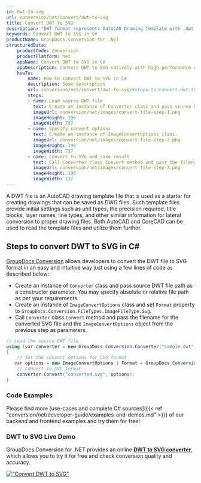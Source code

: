 ```yaml
---
id: dwt-to-svg
url: conversion/net/convert/dwt-to-svg
title: Convert DWT to SVG
description: "DWT format represents AutoCAD Drawing Template with .dwt extension. Learn how to convert DWT to SVG file programmatically in C# language using GroupDocs.Conversion for .NET library."
keywords: Convert DWT to SVG in C#
productName: GroupDocs.Conversion for .NET
structuredData:
    productCode: conversion
    productPlatform: net
    appName: Convert DWT to SVG in C#
    appDescription: Convert DWT to SVG natively with high performance using C# language and server side GroupDocs.Conversion for .NET APIs, without the use of any software like Microsoft or Open Office.
    howTo:
        name: How to convert DWT to SVG in C# 
        description: Some description
        url: conversion/net/convert/dwt-to-svg/#steps-to-convert-dwt-to-svg-in-c
        steps:
        - name: Load source DWT file 
          text: Create an instance of Converter class and pass source DWT file path as a constructor parameter. You may specify absolute or relative file path as per your requirements. 
          imageUrl: conversion/net/images/convert-file-step-1.png
          imageHeight: 196
          imageWidth: 737
        - name: Specify convert options 
          text: Create an instance of ImageConvertOptions class.
          imageUrl: conversion/net/images/convert-file-step-2.png
          imageHeight: 196
          imageWidth: 737
        - name: Convert to SVG and save result 
          text: Call Converter class Convert method and pass the filename for the converted HTML file and the ImageConvertOptions object from the previous step as parameters.
          imageUrl: conversion/net/images/convert-file-step-3.png
          imageHeight: 196
          imageWidth: 737
---
```


A DWT file is an AutoCAD drawing template file that is used as a starter for creating drawings that can be saved as DWG files. Such template files provide initial settings such as unit types, the precision required, title blocks, layer names, line types, and other similar information for lateral conversion to proper drawing files. Both AutoCAD and CoreCAD can be used to read the template files and utilize them further.

## Steps to convert DWT to SVG in C#

[GroupDocs.Conversion](https://products.groupdocs.com/conversion/net) allows developers to convert the DWT file to SVG format in an easy and intuitive way just using a few lines of code as described below:

* Create an instance of `Converter` class and pass source DWT file path as a constructor parameter. You may specify absolute or relative file path as per your requirements. 
* Create an instance of `ImageConvertOptions` class and set `Format` property to `GroupDocs.Conversion.FileTypes.ImageFileType.Svg`.
* Call `Converter` class `Convert` method and pass the filename for the converted SVG file and the `ImageConvertOptions` object from the previous step as parameters.

```csharp
// Load the source DWT file
using (var converter = new GroupDocs.Conversion.Converter("sample.dwt"))
{
    // Set the convert options for SVG format
   var options = new ImageConvertOptions { Format = GroupDocs.Conversion.FileTypes.ImageFileType.Svg };
    // Convert to SVG format
    converter.Convert("converted.svg", options);
}
```

### Code Examples

Please find more [use-cases and complete C# sources]({{< ref "conversion/net/developer-guide/examples-and-demos.md" >}}) of our backend and frontend examples and try them for free!

### DWT to SVG Live Demo

GroupDocs.Conversion for .NET provides an online [**DWT to SVG converter**](https://products.groupdocs.app/conversion/dwt-to-svg), which allows you to try it for free and check conversion quality and accuracy.

[!["Convert DWT to SVG"](conversion/net/images/convert-to-svg/convert-dwt-to-svg.png)](https://products.groupdocs.app/conversion/dwt-to-svg)